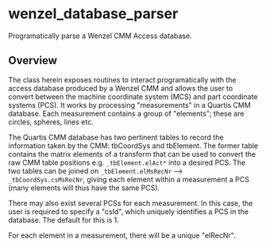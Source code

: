 # wenzel_database_parser
Programatically parse a Wenzel CMM Access database.

## Overview

The class herein exposes routines to interact programatically with the access database produced by a Wenzel CMM and allows the user to convert between the machine coordinate system (MCS) and part coordinate systems (PCS). It works by processing "measurements" in a Quartis CMM database. Each measurement contains a group of "elements"; these are circles, spheres, lines etc. 
      
The Quartis CMM database has two pertinent tables to record the information taken by the CMM: tbCoordSys and tbElement. The former table contains the matrix elements of a transform that can be used to convert the raw CMM table positions e.g. `_tbElement.elAct*` into a desired PCS. The two tables can be joined on `_tbElement.elMsRecNr` --> `_tbCoordSys.csMsRecNr`, giving each element within a measurement a PCS (many elements will thus have the same PCS).
      
There may also exist several PCSs for each measurement. In this case, the user is required to specify a "csId", which uniquely identifies a PCS in the database. The default for this is 1.
      
For each element in a measurement, there will be a unique "elRecNr".

